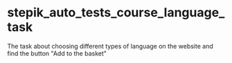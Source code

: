 # stepik_auto_tests_course_language_task
The task about choosing different types of language on the website and find the button "Add to the basket"
